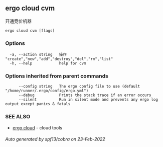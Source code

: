## ergo cloud cvm

开通竞价机器

```
ergo cloud cvm [flags]
```

### Options

```
  -a, --action string   操作 "create","new","add","destroy","del","rm","list" 
  -h, --help            help for cvm
```

### Options inherited from parent commands

```
      --config string   The ergo config file to use (default "/home/runner/.ergo/config/ergo.yml")
      --debug           Prints the stack trace if an error occurs
      --silent          Run in silent mode and prevents any ergo log output except panics & fatals
```

### SEE ALSO

* [ergo cloud](ergo_cloud.md)	 - cloud tools

###### Auto generated by spf13/cobra on 23-Feb-2022
